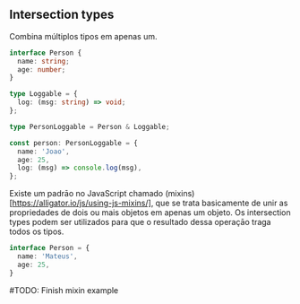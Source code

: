 ## Intersection types

Combina múltiplos tipos em apenas um.

```typescript
interface Person {
  name: string;
  age: number;
}

type Loggable = {
  log: (msg: string) => void;
};

type PersonLoggable = Person & Loggable;

const person: PersonLoggable = {
  name: 'Joao',
  age: 25,
  log: (msg) => console.log(msg),
};
```

Existe um padrāo no JavaScript chamado (mixins)[https://alligator.io/js/using-js-mixins/], que se trata basicamente de unir as propriedades de dois ou mais objetos em apenas um objeto.
Os intersection types podem ser utilizados para que o resultado dessa operaçāo traga todos os tipos.

```typescript
interface Person = {
  name: 'Mateus',
  age: 25,
}


```

#TODO: Finish mixin example

